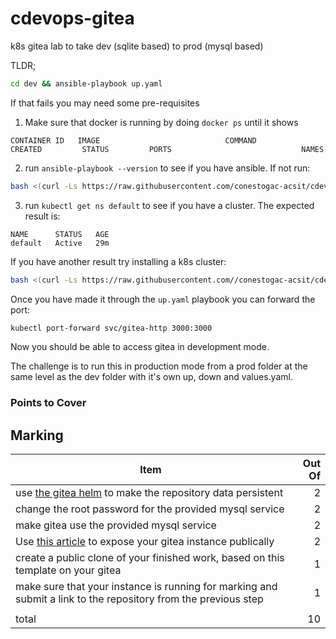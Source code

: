 # cdevops-gitea
k8s gitea lab to take dev (sqlite based) to prod (mysql based)

TLDR;

```bash
cd dev && ansible-playbook up.yaml
```

If that fails you may need some pre-requisites

1. Make sure that docker is running by doing `docker ps` until it shows 

```
CONTAINER ID   IMAGE                            COMMAND                  CREATED         STATUS         PORTS                             NAMES

```

2. run `ansible-playbook --version` to see if you have ansible. If not run:

```bash
bash <(curl -Ls https://raw.githubusercontent.com/conestogac-acsit/cdevops-bootstrap/refs/heads/main/bootstrap.sh)
```

3. run `kubectl get ns default` to see if you have a cluster. The expected result is:

```
NAME      STATUS   AGE
default   Active   29m
```

If you have another result try installing a k8s cluster:

```bash
bash <(curl -Ls https://raw.githubusercontent.com//conestogac-acsit/cdevops-bootstrap/refs/heads/main/k8s.sh)
```

Once you have made it through the `up.yaml` playbook you can forward the port:

```bash
kubectl port-forward svc/gitea-http 3000:3000
```

Now you should be able to access gitea in development mode.

The challenge is to run this in production mode from a prod folder at the same level as the dev folder with it's own up, down and values.yaml.

### Points to Cover

## Marking

|Item|Out Of|
|--|--:|
|use [the gitea helm](https://gitea.com/gitea/helm-gitea) to make the repository data persistent|2|
|change the root password for the provided mysql service|2|
|make gitea use the provided mysql service|2|
|Use [this article](https://blog.techiescamp.com/using-ngrok-with-kubernetes/) to expose your gitea instance publically|2|
|create a public clone of your finished work, based on this template on your gitea|1|
|make sure that your instance is running for marking and submit a link to the repository from the previous step|1|
|||
|total|10|
